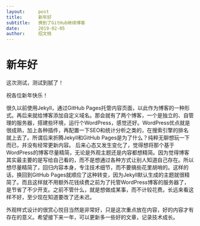 ```yaml
---
layout:     post
title:      新年好
subtitle:   换到了GitHub继续博客
date:       2019-02-05
author:     招文桃
---
```


# 新年好

这次测试，测试到腻了！

祝各位新年快乐！
    
很久以前使用Jekyll，通过GitHub Pages托管内容页面，以此作为博客的一种形式。再后来就给博客添加自定义域名。那会就有了两个博客，一个是独立的、自管理的服务器，搭建些环境，运行个WordPress，感觉还好。WordPress优点就是很成熟，加上各种插件，再配置一下SEO和统计分析之类的，在搜索引擎的排名就上去了。所谓后来折腾Jekyll和GitHub Pages是为了什么？纯粹无聊想玩一下而已，并没有经常更新内容。 后来心态又发生变化了，觉得想将那个基于WordPress的博客尽量精简，无论是外观主题还是内容都想精简。因为觉得博客其实最主要的是写给自己看的，而不是想通过各种方式让别人知道自己存在。所以想尽量精简了，回归内容本身，专注技术细节，而不要搞些花里胡哨的。这样的话，换回到GitHub Pages就顺应了这种转变，因为Jekyll默认生成的主题就很精简了。而且这样就不用额外花钱续费之前为了托管WordPress博客的服务器了，是节省了不少开支。之前不管什么，就是想做成某事，而不计较花费。长远来看这样不好，至少现在知道要改了还未迟。

外观样式设计的很赏心悦目当然是非常好，只是这次重点放在内容，好的内容才有存在的意义。希望接下来一年，可以更新多一些好的文章，记录技术成长。

